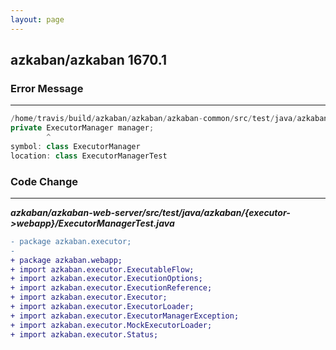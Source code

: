 ```yaml
---
layout: page
---
```

## azkaban/azkaban 1670.1

### Error Message

---------------------

```java
/home/travis/build/azkaban/azkaban/azkaban-common/src/test/java/azkaban/executor/ExecutorManagerTest.java:42: error: cannot find symbol 
private ExecutorManager manager; 
        ^ 
symbol: class ExecutorManager 
location: class ExecutorManagerTest 
```

### Code Change

---------------------

***azkaban/azkaban-web-server/src/test/java/azkaban/{executor->webapp}/ExecutorManagerTest.java***

```diff
- package azkaban.executor;
-
+ package azkaban.webapp;
+ import azkaban.executor.ExecutableFlow;
+ import azkaban.executor.ExecutionOptions;
+ import azkaban.executor.ExecutionReference;
+ import azkaban.executor.Executor;
+ import azkaban.executor.ExecutorLoader;
+ import azkaban.executor.ExecutorManagerException;
+ import azkaban.executor.MockExecutorLoader;
+ import azkaban.executor.Status; 

```